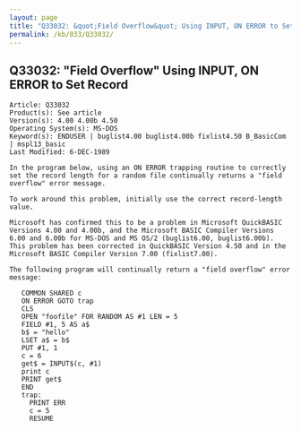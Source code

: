 ```yaml
---
layout: page
title: "Q33032: &quot;Field Overflow&quot; Using INPUT, ON ERROR to Set Record"
permalink: /kb/033/Q33032/
---
```


## Q33032: &quot;Field Overflow&quot; Using INPUT, ON ERROR to Set Record

	Article: Q33032
	Product(s): See article
	Version(s): 4.00 4.00b 4.50
	Operating System(s): MS-DOS
	Keyword(s): ENDUSER | buglist4.00 buglist4.00b fixlist4.50 B_BasicCom | mspl13_basic
	Last Modified: 6-DEC-1989
	
	In the program below, using an ON ERROR trapping routine to correctly
	set the record length for a random file continually returns a "field
	overflow" error message.
	
	To work around this problem, initially use the correct record-length
	value.
	
	Microsoft has confirmed this to be a problem in Microsoft QuickBASIC
	Versions 4.00 and 4.00b, and the Microsoft BASIC Compiler Versions
	6.00 and 6.00b for MS-DOS and MS OS/2 (buglist6.00, buglist6.00b).
	This problem has been corrected in QuickBASIC Version 4.50 and in the
	Microsoft BASIC Compiler Version 7.00 (fixlist7.00).
	
	The following program will continually return a "field overflow" error
	message:
	
	   COMMON SHARED c
	   ON ERROR GOTO trap
	   CLS
	   OPEN "foofile" FOR RANDOM AS #1 LEN = 5
	   FIELD #1, 5 AS a$
	   b$ = "hello"
	   LSET a$ = b$
	   PUT #1, 1
	   c = 6
	   get$ = INPUT$(c, #1)
	   print c
	   PRINT get$
	   END
	   trap:
	     PRINT ERR
	     c = 5
	     RESUME
